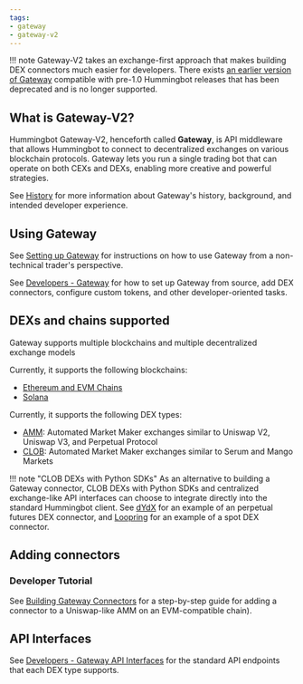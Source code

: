 ```yaml
---
tags:
- gateway
- gateway-v2
---
```


!!! note
    Gateway-V2 takes an exchange-first approach that makes building DEX connectors much easier for developers. There exists [an earlier version of Gateway](https://github.com/CoinAlpha/gateway-api) compatible with pre-1.0 Hummingbot releases that has been deprecated and is no longer supported.

## What is Gateway-V2?

Hummingbot Gateway-V2, henceforth called **Gateway**, is API middleware that allows Hummingbot to connect to decentralized exchanges
on various blockchain protocols. Gateway lets you run a single trading bot that can operate on both CEXs and DEXs, enabling more creative and powerful strategies.

See [History](./history) for more information about Gateway's history, background, and intended developer experience.

## Using Gateway

See [Setting up Gateway](./setup) for instructions on how to use Gateway from a non-technical trader's perspective.

See [Developers - Gateway](/developers/gateway) for how to set up Gateway from source, add DEX connectors, configure custom tokens, and other developer-oriented tasks.

## DEXs and chains supported

Gateway supports multiple blockchains and multiple decentralized exchange models

Currently, it supports the following blockchains:

* [Ethereum and EVM Chains](./ethereum)
* [Solana](./solana)

Currently, it supports the following DEX types:

 * [AMM](./exchanges): Automated Market Maker exchanges similar to Uniswap V2, Uniswap V3, and Perpetual Protocol
 * [CLOB](./exchanges): Automated Market Maker exchanges similar to Serum and Mango Markets

!!! note "CLOB DEXs with Python SDKs"
    As an alternative to building a Gateway connector, CLOB DEXs with Python SDKs and centralized exchange-like API interfaces can choose to integrate directly into the standard Hummingbot client. See [dYdX](/exchanges/dydx-perpetual/) for an example of an perpetual futures DEX connector, and [Loopring](/exchanges/loopring/) for an example of a spot DEX connector.

## Adding connectors

### Developer Tutorial

See [Building Gateway Connectors](/developers/gateway/building-gateway-connectors/) for a step-by-step guide for adding a connector to a Uniswap-like AMM on an EVM-compatible chain).

## API Interfaces

See [Developers - Gateway API Interfaces](/developers/gateway/api-interface/) for the standard API endpoints that each DEX type supports.